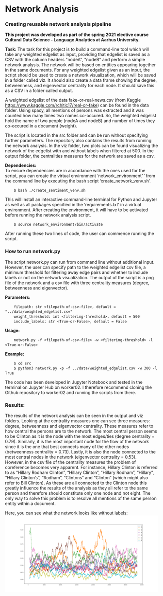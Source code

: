 # Network Analysis
### Creating reusable network analysis pipeline
**This project was developed as part of the spring 2021 elective course Cultural Data Science - Language Analytics at Aarhus University.** <br>

__Task:__ The task for this project is to build a command-line tool which will take any weighted edgelist as input, providing that edgelist is saved 
as a CSV with the column headers "nodeA", "nodeB" and perform a simple network analysis. The network will be based on entities appearing together in 
the same documents. For any weighted edgelist given as an input, the script should be used to create a network visualization, which will be saved in 
a folder called viz. It should also create a data frame showing the degree, betweenness, and eigenvector centrality for each node. It should save this 
as a CSV in a folder called output. <br>

A weighted edgelist of the data fake-or-real-news.csv (from Kaggle https://www.kaggle.com/rchitic17/real-or-fake) can be found in the data folder.
Using spacy, all mentions of persons was extracted and it was counted how many times two names co-occured. 
So, the weighted edgelist hold the name of two people (nodeA and nodeB) and number of times they co-occured in a document (weight).

The script is located in the src folder and can be run without specifying further parameters. 
The repository also contains the results from running the network analysis. 
In the viz folder, two plots can be found visualizing the network of the edgelist with and without labels when filtered at 500. 
In the output folder, the centralities measures for the network are saved as a csv. <br> 

__Dependencies:__ <br>
To ensure dependencies are in accordance with the ones used for the script, you can create the virtual environment ‘network_environment"’ from the command line by executing the bash script ‘create_network_venv.sh’. 
```
    $ bash ./create_sentiment_venv.sh
```
This will install an interactive command-line terminal for Python and Jupyter as well as all packages specified in the ‘requirements.txt’ in a virtual environment. 
After creating the environment, it will have to be activated before running the network analysis script.
```    
    $ source network_environment/bin/activate
```
After running these two lines of code, the user can commence running the script. <br>

### How to run network.py <br>
The script network.py can run from command line without additional input. 
However, the user can specify path to the weighted edgelist csv file, a minimum threshold for filtering away edge pairs and 
whether to include labels or not on the network visualization.
The output of the script is a png file of the network and a csv file with three centrality measures (degree, betweenness and eigenvector).

__Parameters:__ <br>
```
    filepath: str <filepath-of-csv-file>, default = "../data/weighted_edgelist.csv"
    weight_threshold: int <filtering-threshold>, default = 500
    include_labels: str <True-or-False>, default = False

```
    
__Usage:__ <br>
```
    network.py -f <filepath-of-csv-file> -w <filtering-threshold> -l <True-or-False>
```
    
__Example:__ <br>
```
    $ cd src
    $ python3 network.py -p -f ../data/weighted_edgelist.csv -w 300 -l True

```

The code has been developed in Jupyter Notebook and tested in the terminal on Jupyter Hub on worker02. I therefore recommend cloning the Github repository to worker02 and running the scripts from there. 

### Results:
The results of the network analysis can be seen in the output and viz folders. Looking at the centrality measures one can see three measures: degree, betweenness and eigenvector centrality. These measures refer to how central the persons are to the network. The most central person seems to be Clinton as it is the node with the most edges/ties (degree centrality = 0.79). Similarly, it is the most important node for the flow of the network since it is the one that best connects many of the other nodes (betweenness centrality = 0.73). Lastly, it is also the node connected to the most central nodes in the network (eigenvector centrality = 0.53). <br>
However, in the csv file of the centrality measures the problem of coreference becomes very apparent. For instance, Hillary Clinton is referred to as “Hillary Rodham Clinton”, “Hillary Clinton”, “Hillary Rodham”, “Hillary”, “Hillary Clinton’s”, “Rodham”, “Clintons” and “Clinton” (which might also refer to Bill Clinton). As these are all connected to the Clinton node this greatly influence the results of the analysis as they all refer to the same person and therefore should constitute only one node and not eight. The only way to solve this problem is to resolve all mentions of the same person entity within a document. <br>

Here, you can see what the network looks like without labels:
![alt text](https://github.com/miemartinez/TrumpTweetsClassification/blob/main/output/trumps_development.png?raw=true)
